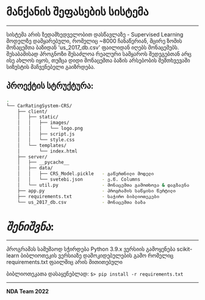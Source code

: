 # მანქანის შეფასების სისტემა
-----
სისტემა არის ზედამხედველობით დასწავლაზე - Supervised Learning მოდელზე დამყარებული,
რომელიც ~8000 ჩანაწერიან, მცირე ზომის მონაცემთა ბაზიდან 'us_2017_db.csv' ფაილიდან იღებს მონაცემებს. შესაბამისად 
პროგნოზი შესაძლოა რეალური სამყაროს შედეგებთან არც ისე ახლოს იყოს, თუმცა დიდი მონაცემთა
ბაზის არსებობის შემთხვევაში სიზუსტის მაჩვენებელი გაიზრდება.

## პროექტის სტრუქტურა:
```bash
.
└── CarRatingSystem-CRS/
    ├── client/
    │   ├── static/
    │   │   ├── images/
    │   │   │   └── logo.png
    │   │   ├── script.js
    │   │   └── style.css
    │   └── templates/
    │       └── index.html
    ├── server/
    │   ├── __pycache__
    │   ├── data/
    │   │   ├── CRS_Model.pickle   - გაწვრთნილი მოდელი
    │   │   └── svetebi.json       - ე.წ. Columns
    │   └── util.py                - მონაცემთა გამოთხოვა & დაგზავნა
    ├── app.py                     - პროგრამის საწყისი წერტილი
    ├── requirements.txt           - საჭირო ბიბლიოთეკები
    └── us_2017_db.csv             - მონაცემთა ბაზა

```

# *შენიშვნა*:
--------
პროგრამას სამუშაოდ სჭირდება Python 3.9.x ვერსიის გამოყენება
scikit-learn ბიბლიოთეკის ვერსიაზე დამოკიდებულების გამო
რომელიც requirements.txt ფაილშიც არის მითითებული

ბიბლიოთეკათა დასაყენებლად:
`$> pip install -r requirements.txt`

-------
**NDA Team 2022**
